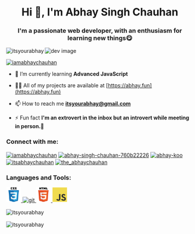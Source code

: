 <h1 align="center">Hi 👋, I'm Abhay Singh Chauhan</h1>
<h3 align="center">I'm a passionate web developer, with an enthusiasm for learning new things😋</h3>
<img align="right" alt="dev image" src="https://webcodes.net/wp-content/uploads/2020/11/python-2.gif" width="400px">
<p align="left"> <img src="https://komarev.com/ghpvc/?username=itsyourabhay&label=Profile%20views&color=0e75b6&style=flat" alt="itsyourabhay" /> </p>
<p align="left"> <a href="https://twitter.com/iamabhaychauhan" target="blank"><img src="https://img.shields.io/twitter/follow/iamabhaychauhan?logo=twitter&style=for-the-badge" alt="iamabhaychauhan" /></a> </p>


- 🌱 I’m currently learning **Advanced JavaScript**

- 👨‍💻 All of my projects are available at [https://abhay.fun](https://abhay.fun)

- 📫 How to reach me **itsyourabhay@gmail.com**

- ⚡ Fun fact **I'm an extrovert in the inbox but an introvert while meeting in person.🤭**

<h3 align="left">Connect with me:</h3>
<p align="left">
<a href="https://twitter.com/iamabhaychauhan" target="blank"><img align="center" src="https://raw.githubusercontent.com/rahuldkjain/github-profile-readme-generator/master/src/images/icons/Social/twitter.svg" alt="iamabhaychauhan" height="30" width="40" /></a>
<a href="https://linkedin.com/in/abhay-singh-chauhan-760b22226" target="blank"><img align="center" src="https://raw.githubusercontent.com/rahuldkjain/github-profile-readme-generator/master/src/images/icons/Social/linked-in-alt.svg" alt="abhay-singh-chauhan-760b22226" height="30" width="40" /></a>
<a href="https://www.kooapp.com/profile/abhaysinghchauhan" target="blank"><img align="center" src="https://miro.medium.com/max/1400/1*KNL--ynCQdJ0Bv6za71ZOw.png" height="80" width="80" alt="abhay-koo" /></a>
<a href="https://fb.com/itsabhaychauhan" target="blank"><img align="center" src="https://raw.githubusercontent.com/rahuldkjain/github-profile-readme-generator/master/src/images/icons/Social/facebook.svg" alt="itsabhaychauhan" height="30" width="40" /></a>
<a href="https://instagram.com/the_abhaychauhan" target="blank"><img align="center" src="https://raw.githubusercontent.com/rahuldkjain/github-profile-readme-generator/master/src/images/icons/Social/instagram.svg" alt="the_abhaychauhan" height="30" width="40" /></a>
</p>


<h3 align="left">Languages and Tools:</h3>
<p align="left"> <a href="https://www.w3schools.com/css/" target="_blank" rel="noreferrer"> <img src="https://raw.githubusercontent.com/devicons/devicon/master/icons/css3/css3-original-wordmark.svg" alt="css3" width="40" height="40"/> </a> <a href="https://git-scm.com/" target="_blank" rel="noreferrer"> <img src="https://www.vectorlogo.zone/logos/git-scm/git-scm-icon.svg" alt="git" width="40" height="40"/> </a> <a href="https://www.w3.org/html/" target="_blank" rel="noreferrer"> <img src="https://raw.githubusercontent.com/devicons/devicon/master/icons/html5/html5-original-wordmark.svg" alt="html5" width="40" height="40"/> </a> <a href="https://developer.mozilla.org/en-US/docs/Web/JavaScript" target="_blank" rel="noreferrer"> <img src="https://raw.githubusercontent.com/devicons/devicon/master/icons/javascript/javascript-original.svg" alt="javascript" width="40" height="40"/> </a> </p>

<p><img align="center" src="https://github-readme-stats.vercel.app/api/top-langs?username=itsyourabhay&show_icons=true&locale=en&layout=compact" alt="itsyourabhay" /></p>

<p><img align="center" src="https://github-readme-streak-stats.herokuapp.com/?user=itsyourabhay&" alt="itsyourabhay" /></p>

